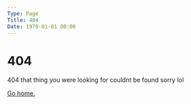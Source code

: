 ```yaml
---
Type: Page
Title: 404
Date: 1970-01-01 00:00
---
```


# 404

404 that thing you were looking for couldnt be found sorry lol

[Go home.](/)